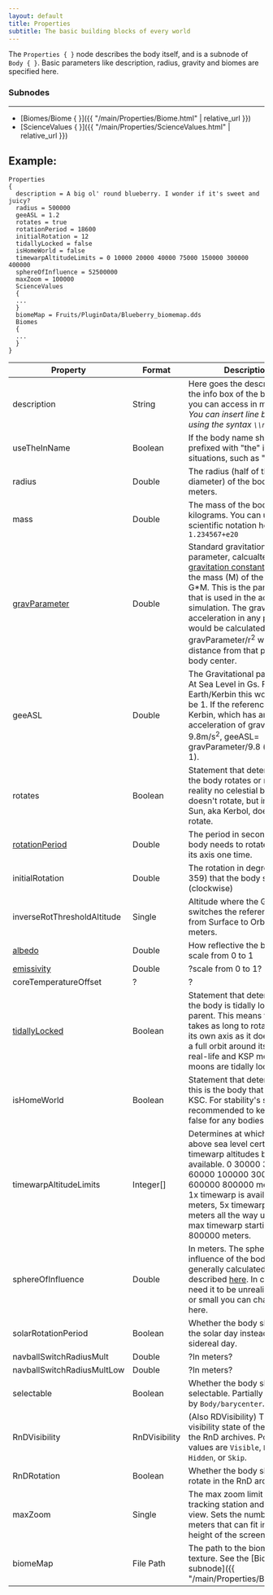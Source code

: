 ```yaml
---
layout: default
title: Properties
subtitle: The basic building blocks of every world
---
```


The `Properties { }` node describes the body itself, and is a subnode of `Body { }`. Basic parameters like description, radius, gravity and biomes are specified here. 

### Subnodes
***
* [Biomes/Biome { }]({{ "/main/Properties/Biome.html" | relative_url }})
* [ScienceValues { }]({{ "/main/Properties/ScienceValues.html" | relative_url }})

## Example:
```
Properties
{
  description = A big ol' round blueberry. I wonder if it's sweet and juicy?
  radius = 500000
  geeASL = 1.2
  rotates = true
  rotationPeriod = 18600
  initialRotation = 12
  tidallyLocked = false
  isHomeWorld = false
  timewarpAltitudeLimits = 0 10000 20000 40000 75000 150000 300000 400000
  sphereOfInfluence = 52500000
  maxZoom = 100000
  ScienceValues
  {
  ...
  }
  biomeMap = Fruits/PluginData/Blueberry_biomemap.dds
  Biomes
  {
  ...
  }
}
```

|Property|Format|Description|
|--------|------|-----------|
|description|String|Here goes the description for the info box of the body that you can access in map view. *You can insert line breaks using the syntax `\\nn`*|
|useTheInName|Boolean|If the body name should be prefixed with "the" in some situations, such as "the sun."|
|radius|Double|The radius (half of the body's diameter) of the body in meters.|
|mass|Double|The mass of the body in kilograms. You can use scientific notation here, like `1.234567+e20`|
|[gravParameter](https://en.wikipedia.org/wiki/Standard_gravitational_parameter)|Double|Standard gravitational parameter, calcualted as the [gravitation constant](https://en.wikipedia.org/wiki/Gravitational_constant) (G) times the mass (M) of the body: G\*M. This is the parameter that is used in the actual simulation. The gravitational acceleration in any point would be calculated as gravParameter/r<sup>2</sup> where r is a distance from that point to the body center.|
|geeASL|Double|The Gravitational parameter At Sea Level in Gs. For Earth/Kerbin this would simply be 1. If the reference body is Kerbin, which has an acceleration of gravity of 9.8m/s<sup>2</sup>, geeASL= gravParameter/9.8 (equal to 1).|
|rotates|Boolean|Statement that determines if the body rotates or not. In reality no celestial body doesn't rotate, but in KSP the Sun, aka Kerbol, doesn't rotate.|
|[rotationPeriod](https://en.wikipedia.org/wiki/Rotation_period)|Double|The period in seconds that the body needs to rotate around its axis one time.|
|initialRotation|Double|The rotation in degrees (0-359) that the body starts at (clockwise)|
|inverseRotThresholdAltitude|Single|Altitude where the Game switches the reference frame from Surface to Orbit in meters.|
|[albedo](https://en.wikipedia.org/wiki/Albedo)|Double|How reflective the body is. scale from 0 to 1|
|[emissivity](https://en.wikipedia.org/wiki/Emissivity)|Double|?scale from 0 to 1?|
|coreTemperatureOffset|?|?|
|[tidallyLocked](https://en.wikipedia.org/wiki/Tidal_locking)|Boolean|Statement that determines if the body is tidally locked to its parent. This means that it takes as long to rotate around its own axis as it does to make a full orbit around its parent. In real-life and KSP most (large) moons are tidally locked.|
|isHomeWorld|Boolean|Statement that determines if this is the body that houses KSC. For stability's sake It's recommended to keep this at false for any bodies you add.|
|timewarpAltitudeLimits|Integer[]|Determines at which altitude above sea level certain timewarp altitudes become available. 0 30000 30000 60000 100000 300000 600000 800000 means that 1x timewarp is available at 0 meters, 5x timewarp at 30000 meters all the way up to the max timewarp starting at 800000 meters.|
|sphereOfInfluence|Double|In meters. The sphere of influence of the body. This is generally calculated as described [here](http://wiki.kerbalspaceprogram.com/wiki/Sphere_of_influence). In case you need it to be unrealistically big or small you can change it here.|
|solarRotationPeriod|Boolean|Whether the body should use the solar day instead of the sidereal day.|
|navballSwitchRadiusMult|Double|?In meters?|
|navballSwitchRadiusMultLow|Double|?In meters?|
|selectable|Boolean|Whether the body should be selectable. Partially controlled by `Body/barycenter`.|
|RnDVisibility|RnDVisibility|(Also RDVisibility) The visibility state of the body in the RnD archives. Possible values are `Visible`, `Noicon`, `Hidden`, or `Skip`.|
|RnDRotation|Boolean|Whether the body should rotate in the RnD archives.|
|maxZoom|Single|The max zoom limit for the tracking station and the map view. Sets the number of meters that can fit in the full height of the screen.|
|biomeMap|File Path|The path to the biome map texture. See the [Biome subnode]({{ "/main/Properties/Biome.html" | relative_url }}) for more information|
